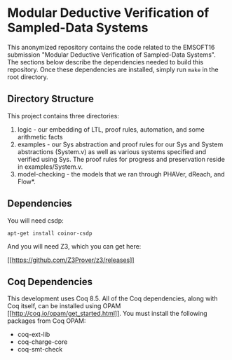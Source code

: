 Modular Deductive Verification of Sampled-Data Systems
==========

This anonymized repository contains the code related to the EMSOFT16 submission "Modular Deductive Verification of Sampled-Data Systems". The sections below describe the dependencies needed to build this repository. Once these dependencies are installed, simply run ```make``` in the root directory.

Directory Structure
-------------------
This project contains three directories:

1. logic - our embedding of LTL, proof rules, automation, and some arithmetic facts
2. examples - our Sys abstraction and proof rules for our Sys and System abstractions (System.v) as well as various systems specified and verified using Sys. The proof rules for progress and preservation reside in examples/System.v.
3. model-checking - the models that we ran through PHAVer, dReach, and Flow*.

Dependencies
------------

You will need csdp:
```
apt-get install coinor-csdp
```

And you will need Z3, which you can get here:

[[https://github.com/Z3Prover/z3/releases]]

Coq Dependencies
----------------

This development uses Coq 8.5. All of the Coq dependencies, along with Coq itself, can be installed using OPAM [[http://coq.io/opam/get_started.html]]. You must install the following packages from Coq OPAM:

- coq-ext-lib
- coq-charge-core
- coq-smt-check
